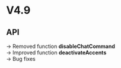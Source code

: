 # V4.9

## API
→ Removed function **disableChatCommand**<br>
→ Improved function **deactivateAccents**<br>
→ Bug fixes